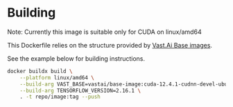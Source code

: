 # Building

Note: Currently this image is suitable only for CUDA on linux/amd64

This Dockerfile relies on the structure provided by [Vast.Ai Base images](https://github.com/vast-ai/base-image).

See the example below for building instructions.

```bash
docker buildx build \
    --platform linux/amd64 \
    --build-arg VAST_BASE=vastai/base-image:cuda-12.4.1-cudnn-devel-ubuntu22.04 \
    --build-arg TENSORFLOW_VERSION=2.16.1 \
    . -t repo/image:tag --push
```
